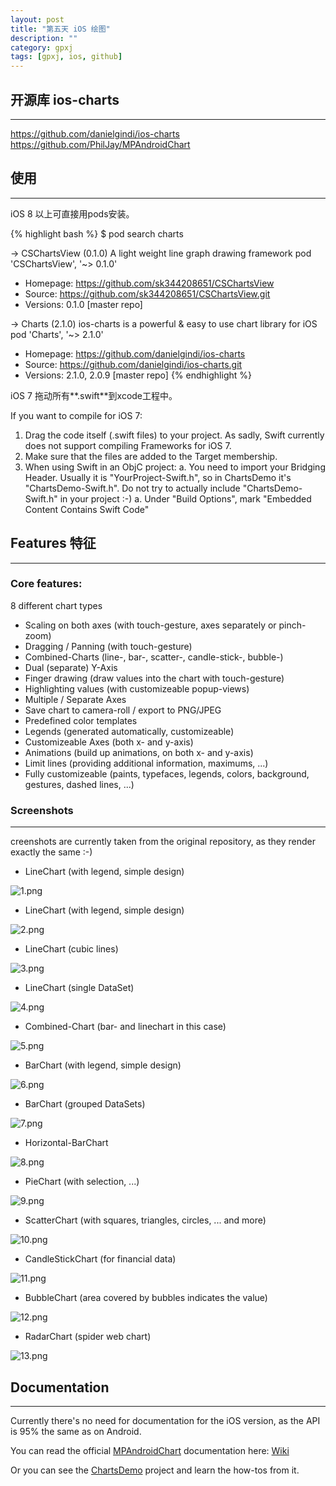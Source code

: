 ```yaml
---
layout: post
title: "第五天 iOS 绘图"
description: ""
category: gpxj
tags: [gpxj, ios, github]
---
```



## 开源库 ios-charts
---

<https://github.com/danielgindi/ios-charts>
<https://github.com/PhilJay/MPAndroidChart>

## 使用
---

iOS 8 以上可直接用pods安装。

{% highlight bash %}
$ pod search charts


-> CSChartsView (0.1.0)
A light weight line graph drawing framework
pod 'CSChartsView', '~> 0.1.0'
- Homepage: https://github.com/sk344208651/CSChartsView
- Source:   https://github.com/sk344208651/CSChartsView.git
- Versions: 0.1.0 [master repo]


-> Charts (2.1.0)
ios-charts is a powerful & easy to use chart library for iOS
pod 'Charts', '~> 2.1.0'
- Homepage: https://github.com/danielgindi/ios-charts
- Source:   https://github.com/danielgindi/ios-charts.git
- Versions: 2.1.0, 2.0.9 [master repo]
{% endhighlight %}

iOS 7 拖动所有**.swift**到xcode工程中。

If you want to compile for iOS 7:

1. Drag the code itself (.swift files) to your project. As sadly, Swift currently does not support compiling Frameworks for iOS 7.
1. Make sure that the files are added to the Target membership.
1. When using Swift in an ObjC project:
    a. You need to import your Bridging Header. Usually it is "YourProject-Swift.h", so in ChartsDemo it's "ChartsDemo-Swift.h". Do not try to actually include "ChartsDemo-Swift.h" in your project :-)
    a. Under "Build Options", mark "Embedded Content Contains Swift Code" 


## Features 特征
---

### Core features:

8 different chart types

* Scaling on both axes (with touch-gesture, axes separately or pinch-zoom)
* Dragging / Panning (with touch-gesture)
* Combined-Charts (line-, bar-, scatter-, candle-stick-, bubble-)
* Dual (separate) Y-Axis
* Finger drawing (draw values into the chart with touch-gesture)
* Highlighting values (with customizeable popup-views)
* Multiple / Separate Axes
* Save chart to camera-roll / export to PNG/JPEG
* Predefined color templates
* Legends (generated automatically, customizeable)
* Customizeable Axes (both x- and y-axis)
* Animations (build up animations, on both x- and y-axis)
* Limit lines (providing additional information, maximums, ...)
* Fully customizeable (paints, typefaces, legends, colors, background, gestures, dashed lines, ...)


### Screenshots
---

creenshots are currently taken from the original repository, as they render exactly the same :-)

* LineChart (with legend, simple design) 

![1.png](/assets/img/ios/gpxj/5/1/1.png)

* LineChart (with legend, simple design) 

![2.png](/assets/img/ios/gpxj/5/1/2.png)

* LineChart (cubic lines) 

![3.png](/assets/img/ios/gpxj/5/1/3.png)

* LineChart (single DataSet) 

![4.png](/assets/img/ios/gpxj/5/1/4.png)

* Combined-Chart (bar- and linechart in this case) 

![5.png](/assets/img/ios/gpxj/5/1/5.png)

* BarChart (with legend, simple design)

![6.png](/assets/img/ios/gpxj/5/1/6.png)

* BarChart (grouped DataSets)

![7.png](/assets/img/ios/gpxj/5/1/7.png)

* Horizontal-BarChart

![8.png](/assets/img/ios/gpxj/5/1/8.png)

* PieChart (with selection, ...)

![9.png](/assets/img/ios/gpxj/5/1/9.png)

* ScatterChart (with squares, triangles, circles, ... and more)

![10.png](/assets/img/ios/gpxj/5/1/10.png)

* CandleStickChart (for financial data)

![11.png](/assets/img/ios/gpxj/5/1/11.png)

* BubbleChart (area covered by bubbles indicates the value)

![12.png](/assets/img/ios/gpxj/5/1/12.png)

* RadarChart (spider web chart)

![13.png](/assets/img/ios/gpxj/5/1/13.png)

## Documentation
---

Currently there's no need for documentation for the iOS version, as the API is 95% the same as on Android.

You can read the official [MPAndroidChart](https://github.com/PhilJay/MPAndroidChart) documentation here: [Wiki](https://github.com/PhilJay/MPAndroidChart/wiki)

Or you can see the [ChartsDemo](https://github.com/danielgindi/ios-charts/tree/master/ChartsDemo) project and learn the how-tos from it.
